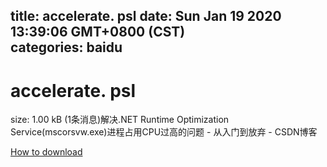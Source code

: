 
title: accelerate. psl
date: Sun Jan 19 2020 13:39:06 GMT+0800 (CST)    
categories: baidu
---

# accelerate. psl
size: 1.00 kB
 (1条消息)解决.NET Runtime Optimization Service(mscorsvw.exe)进程占用CPU过高的问题 - 从入门到放弃 - CSDN博客
 

[How to download](https://bpcam.bemobtrk.com/go/2ceec3aa-1ca2-46d6-b9ff-aaa5c184517c?jno=405)
